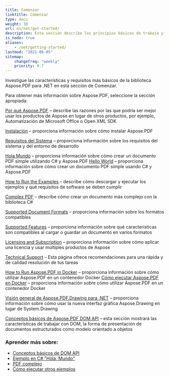 ```yaml
---
title: Comenzar
linktitle: Comenzar
type: docs
weight: 30
url: es/net/get-started/
description: Esta sección describe los principios básicos de trabajo y uso de DOM API. También demuestra ejemplos simples y complejos para la creación de un documento PDF.
is_node: true
aliases:
    - /net/getting-started/
lastmod: "2021-06-05"
sitemap:
    changefreq: "weekly"
    priority: 0.7
---
```


Investigue las características y requisitos más básicos de la biblioteca Aspose.PDF para .NET en esta sección de Comenzar.

Para obtener más información sobre Aspose.PDF, seleccione la sección apropiada:

[Por qué Aspose.PDF](/pdf/net/why-aspose-pdf/) – describe las razones por las que podría ser mejor usar los productos de Aspose en lugar de otros productos, por ejemplo, Automatización de Microsoft Office o Open XML SDK

[Instalación](/pdf/net/installation/) – proporciona información sobre cómo instalar Aspose.PDF

[Requisitos del Sistema](/pdf/net/system-requirements/) – proporciona información sobre los requisitos del sistema y del entorno de desarrollo

[Hola Mundo](/pdf/net/hello-world-example/) – proporciona información sobre cómo crear un documento PDF simple utilizando C# y Aspose.PDF
[Hello World](/pdf/net/hello-world-example/) – proporciona información sobre cómo crear un documento PDF simple usando C# y Aspose.PDF

[How to Run the Examples](/pdf/net/how-to-run-other-examples/) – describe cómo descargar y ejecutar los ejemplos y qué requisitos de software se deben cumplir

[Complex PDF](/pdf/net/complex-pdf-example/) – describe cómo crear un documento más complejo con la biblioteca C#

[Supported Document Formats](/pdf/net/supported-file-formats/) – proporciona información sobre los formatos compatibles

[Supported Features](/pdf/net/key-features/) – proporciona información sobre qué características son compatibles al cargar o guardar un documento en varios formatos

[Licensing and Subscription](/pdf/net/licensing/) – proporciona información sobre cómo aplicar una licencia y usar múltiples productos de Aspose

[Technical Support](/pdf/net/technical-support/) – Esta página ofrece recomendaciones para una rápida y de calidad resolución de tus tareas

[How to Run Aspose.PDF in Docker](/pdf/net/docker/) – proporciona información sobre cómo utilizar Aspose.PDF en un contenedor Docker
[Cómo ejecutar Aspose.PDF en Docker](/pdf/net/docker/) – proporciona información sobre cómo utilizar Aspose.PDF en un contenedor Docker

[Visión general de Aspose.PDF.Drawing para .NET](/pdf/net/drawing/) – proporciona información sobre cómo usar la nueva interfaz gráfica Aspose.Drawing en lugar de System.Drawing

[Conceptos básicos de Aspose.PDF DOM API](/pdf/net/basics-of-dom-api/) – esta sección mostrará las características de trabajar con DOM, la forma de presentación de documentos estructurados como modelo orientado a objetos

### Aprender más sobre:

- [Conceptos básicos de DOM API](/pdf/net/basics-of-dom-api/)
- [Ejemplo en C# "Hola, Mundo"](/pdf/net/hello-world-example/)
- [PDF complejo](/pdf/net/complex-pdf-example/)
- [Cómo ejecutar otros ejemplos](/pdf/net/how-to-run-other-examples/)
